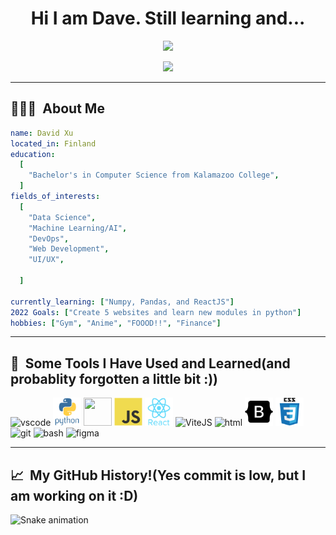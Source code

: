 <h1 align="center">
  Hi I am Dave. Still learning and...
</h1>

<p align="center">

  <a href="https://www.linkedin.com/in/davexu/">
    <img height="50" src="https://user-images.githubusercontent.com/46517096/166973395-19676cd8-f8ec-4abf-83ff-da8243505b82.png"/>
  </a>
</p>

<p align="center">
  <img src="https://i.giphy.com/RThN0hOS2GO4M.gif" />
</p>

---

<h2> 👨🏻‍💻 &nbsp;About Me</h2>

```yaml
name: David Xu
located_in: Finland
education:
  [
    "Bachelor's in Computer Science from Kalamazoo College",
  ]
fields_of_interests:
  [
    "Data Science",
    "Machine Learning/AI",
    "DevOps",
    "Web Development",
    "UI/UX",
    
  ]
  
currently_learning: ["Numpy, Pandas, and ReactJS"]
2022 Goals: ["Create 5 websites and learn new modules in python"]
hobbies: ["Gym", "Anime", "FOOOD!!", "Finance"]
```
  
---  
  
<h2> 🚀 &nbsp;Some Tools I Have Used and Learned(and probablity forgotten a little bit :))</h2>
<p align="left">
<img src="https://cdn.jsdelivr.net/gh/devicons/devicon/icons/vscode/vscode-original.svg" alt="vscode" width="45" height="45"/>
<img src="https://raw.githubusercontent.com/devicons/devicon/master/icons/python/python-original-wordmark.svg" alt="python" width="45" height="45" />
<img src="https://cdn.jsdelivr.net/gh/devicons/devicon/icons/cplusplus/cplusplus-original.svg" width="45" height="45"/>
<img src="https://raw.githubusercontent.com/devicons/devicon/master/icons/javascript/javascript-original.svg" alt="javascript" width="45" height="45" />
<img src="https://raw.githubusercontent.com/devicons/devicon/master/icons/react/react-original-wordmark.svg" alt="react" width="45" height="45" />
<img src="https://cdn.jsdelivr.net/gh/devicons/devicon/icons/vitejs/vitejs-original-wordmark.svg" alt="ViteJS" width="45" height="45"/>
<img src="https://cdn.jsdelivr.net/gh/devicons/devicon/icons/html5/html5-original.svg" alt="html" width="45" height="45"/>
<img src="https://raw.githubusercontent.com/devicons/devicon/master/icons/bootstrap/bootstrap-plain.svg" alt="bootstrap" width="45" height="45" />
<img src="https://raw.githubusercontent.com/devicons/devicon/master/icons/css3/css3-original-wordmark.svg" alt="css3" width="45" height="45" />  
<img src="https://cdn.jsdelivr.net/gh/devicons/devicon/icons/git/git-original.svg" alt="git" width="45" height="45"/>
<img src="https://cdn.jsdelivr.net/gh/devicons/devicon/icons/bash/bash-original.svg" alt="bash" width="45" height="45"/>
<img src="https://cdn.jsdelivr.net/gh/devicons/devicon/icons/figma/figma-original.svg" alt="figma" width="45" height="45"/>   
</p>

---

<h2> 📈 &nbsp;My GitHub History!(Yes commit is low, but I am working on it :D)</h2>

![Snake animation](https://github.com/thepiyushmalhotra/thepiyushmalhotra/blob/output/github-contribution-grid-snake.svg)
